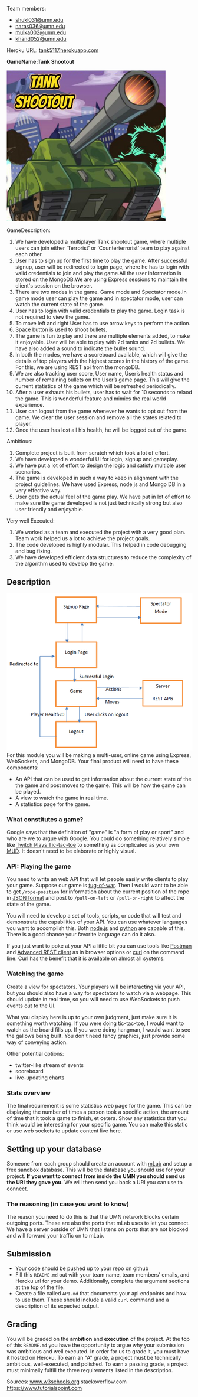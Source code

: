 Team members:

- shukl031@umn.edu 
- naras036@umn.edu
- mulka002@umn.edu
- khand052@umn.edu



Heroku URL: [tank5117.herokuapp.com](tank5117.herokuapp.com)

**GameName:Tank Shootout**

![](public/Logo.jpg) 

GameDescription:

1.	We have developed a multiplayer Tank shootout game, where multiple users can join either ‘Terrorist’ or ‘Counterterrorist’ team to play against each other.
2.	User has to sign up for the first time to play the game. After successful signup, user will be redirected to login page, where he has to login with valid credentials to join and play the game.All the user information is stored on the MongoDB.We are using Express sessions to maintain the client's session on the browser.
3.	There are two modes in the game. Game mode and Spectator mode.In game mode user can play the game and in spectator mode, user can watch the current state of the game.
4.	User has to login with valid credentials to play the game. Login task is not required to view the game.
5.	To move left and right User has to use arrow keys to perform the action.
6.	Space button is used to shoot bullets.
7.	The game is fun to play and there are multiple elements added, to make it enjoyable. User will be able to play with 2d tanks and 2d bullets. We have also added a sound to indicate the bullet sound.
8.	In both the modes, we have a scoreboard available, which will give the details of top players with the highest scores in the history of the game. For this, we are using REST api from the mongoDB.
9.	We are also tracking user score, User name, User’s health status and number of remaining bullets on the User’s game page. This will give the current statistics of the game which will be refreshed periodically. 
10.  After a user exhauts his bullets, user has to wait for 10 seconds to relaod the game. This is wonderful feature and mimics the real world experience.
11.	User can logout from the game whenever he wants to opt out from the game. We clear the user session and remove all the states related to player.
12.	Once the user has lost all his health, he will be logged out of the game.


Ambitious:

1. Complete project is built from scratch which took a lot of effort.
2. We have developed a wonderful UI for login, signup and gameplay.
3. We have put a lot of effort to design the logic and satisfy multiple user scenarios.
4. The game is developed in such a way to keep in alignment with the project guidelines. We have used Express, node js and Mongo DB in a very effective way. 
5. User gets the actual feel of the game play. We have put in lot of effort to make sure the game developed is not just technically strong but also user friendly and enjoyable.

Very well Executed:

1. We worked as a team and executed the project with a very good plan. Team work helped us a lot to achieve the project goals.
2. The code developed is highly modular. This helped in code debugging and bug fixing.
3. We have developed efficient data structures to reduce the complexity of the algorithm used to develop the game.

## Description ##

![](Flowdiagram.png) 
For this module you will be making a multi-user, online game using Express,
WebSockets, and MongoDB. Your final product will need to have these components:

- An API that can be used to get information about the current state of the
  the game and post moves to the game. This will be how the game can be played.
- A view to watch the game in real time.
- A statistics page for the game.

### What constitutes a game? ###
Google says that the definition of "game" is "a form of play or sport" and who
are we to argue with Google. You could do something relatively simple like
[Twitch Plays Tic-tac-toe](https://en.wikipedia.org/wiki/Twitch_Plays_Pok%C3%A9mon)
to something as complicated as your own
[MUD](https://en.wikipedia.org/wiki/MUD). It doesn't need to be elaborate or
highly visual.

### API: Playing the game ###
You need to write an web API that will let people easily write clients to play your
game. Suppose our game is [tug-of-war](https://en.wikipedia.org/wiki/Tug_of_war).
Then I would want to be able to get `/rope-position` for information about the
current position of the rope in
[JSON format](https://en.wikipedia.org/wiki/JSON) and post to `/pull-on-left`
or `/pull-on-right` to affect the state of the game.

You will need to develop a set of tools, scripts, or code that will test and
demonstrate the capabilities of your API. You can use whatever languages you
want to accomplish this. Both
[node.js](http://stackoverflow.com/questions/5643321/how-to-make-remote-rest-call-inside-node-js-any-curl/5643366#5643366)
and
[python](http://stackoverflow.com/questions/4476373/simple-url-get-post-function-in-python)
are capable of this. There is a good chance your favorite language can do it
also.

If you just want to poke at your API a little bit you can use tools like
[Postman](https://www.getpostman.com/) and
[Advanced REST client](https://chrome.google.com/webstore/detail/advanced-rest-client/hgmloofddffdnphfgcellkdfbfbjeloo?hl=en-US)
as in browser options or
[curl](https://curl.haxx.se/docs/manpage.html) on the command line.
Curl has the benefit that it is available on almost all systems.

### Watching the game ###
Create a view for spectators. Your players will be interacting via your API,
but you should also have a way for spectators to watch via a webpage. This
should update in real time, so you will need to use WebSockets to push
events out to the UI.

What you display here is up to your own judgment, just make sure it is
something worth watching. If you were doing tic-tac-toe, I would want to watch
as the board fills up. If you were doing hangman, I would want to see the
gallows being built. You don't need fancy graphics, just provide some way of
conveying action.

Other potential options:

- twitter-like stream of events
- scoreboard
- live-updating charts


### Stats overview ###
The final requirement is some statistics web page for the game. This can be
displaying the number of times a person took a specific action, the amount of
time that it took a game to finish, et cetera. Show any statistics that you
think would be interesting for your specific game. You can make this static or
use web sockets to update content live here.

## Setting up your database ##
Someone from each group should create an account with [mLab](https://mlab.com/)
and setup a free sandbox database. This will be the database you should use for
your project. __If you want to connect from inside the UMN you should send us
the URI they gave you.__ We will then send you back a URI you can use to
connect.

### The reasoning (in case you want to know) ###
The reason you need to do this is that the UMN network blocks certain outgoing
ports. These are also the ports that mLab uses to let you connect. We have a
server outside of UMN that listens on ports that are not blocked and will
forward your traffic on to mLab.

## Submission ##
- Your code should be pushed up to your repo on github
- Fill this `README.md` out with your team name, team members' emails, and
  Heroku url for your demo. Additionally, complete the argument sections at the
  top of the file.
- Create a file called `API.md` that documents your api endpoints and how to
  use them. These should include a valid `curl` command and a description of its
  expected output.

## Grading ##
You will be graded on the __ambition__ and __execution__ of the project. At
the top of this `README.md` you have the opportunity to argue why your
submission was ambitious and well executed. In order for us to grade it, you
must have it hosted on Heroku. To earn an "A" grade, a project must be
technically ambitious, well-executed, and polished. To earn a passing grade, a
project must minimally fulfill the three requirements listed in the description.


Sources:
www.w3schools.org
stackoverflow.com 
https://www.tutorialspoint.com

